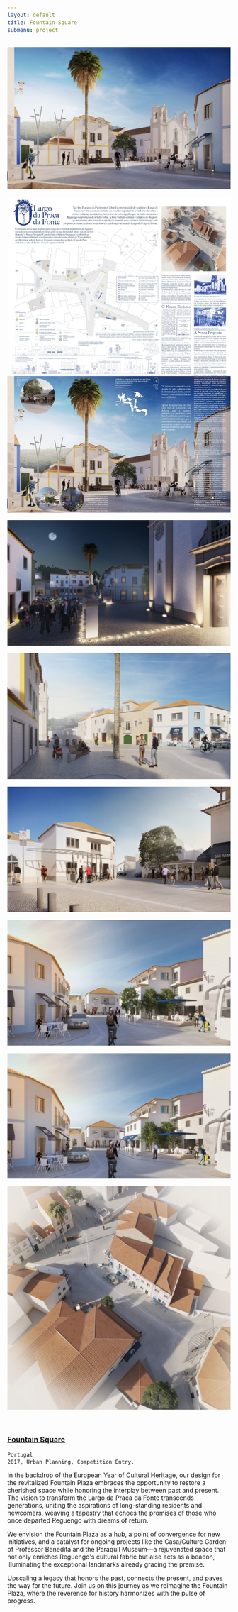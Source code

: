 ```yaml
---
layout: default
title: Fountain Square
submenu: project
---
```


![Fountain Square](/works/03_fountain-square/01-min.jpg)

![Fountain Square](/works/03_fountain-square/03-min.jpg)

![Fountain Square](/works/03_fountain-square/04-min.jpg)

![Fountain Square](/works/03_fountain-square/05-min.jpg)

![Fountain Square](/works/03_fountain-square/06-min.jpg)

![Fountain Square](/works/03_fountain-square/07-min.jpg)

![Fountain Square](/works/03_fountain-square/08-min.jpg)

![Fountain Square](/works/03_fountain-square/09-min.jpg)

<br id="scr-to-here" />

### [Fountain Square](#navigation-content)

	Portugal 
	2017, Urban Planning, Competition Entry.

In the backdrop of the European Year of Cultural Heritage, our design for the revitalized Fountain Plaza embraces the opportunity to restore a cherished space while honoring the interplay between past and present. The vision to transform the Largo da Praça da Fonte transcends generations, uniting the aspirations of long-standing residents and newcomers, weaving a tapestry that echoes the promises of those who once departed Reguengo with dreams of return.

We envision the Fountain Plaza as a hub, a point of convergence for new initiatives, and a catalyst for ongoing projects like the Casa/Culture Garden of Professor Benedita and the Paraquil Museum—a rejuvenated space that not only enriches Reguengo's cultural fabric but also acts as a beacon, illuminating the exceptional landmarks already gracing the premise.

Upscaling a legacy that honors the past, connects the present, and paves the way for the future. Join us on this journey as we reimagine the Fountain Plaza, where the reverence for history harmonizes with the pulse of progress.